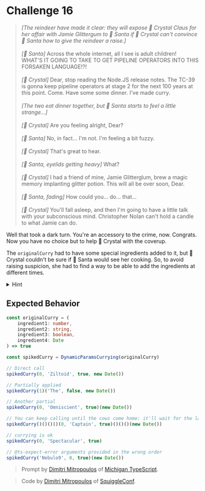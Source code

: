 # Challenge 16

> _[The reindeer have made it clear: they will expose 💋 Crystal Claus for her affair with Jamie Glittergum to 🎅 Santa if 💋 Crystal can't convince 🎅 Santa how to give the reindeer a raise.]_\
> \
> _[🎅 Santa]_ Across the whole internet, all I see is adult children! WHAT'S IT GOING TO TAKE TO GET PIPELINE OPERATORS INTO THIS FORSAKEN LANGUAGE!?!\
> \
> _[💋 Crystal]_ Dear, stop reading the Node.JS release notes. The TC-39 is gonna keep pipeline operators at stage 2 for the next 100 years at this point. Come. Have some some dinner. I've made curry.\
> \
> _[The two eat dinner together, but 🎅 Santa starts to feel a little strange...]_\
> \
> _[💋 Crystal]_ Are you feeling alright, Dear?\
> \
> _[🎅 Santa]_ No, in fact... I'm not. I'm feeling a bit fuzzy.\
> \
> _[💋 Crystal]_ That's great to hear.\
> \
> _[🎅 Santa, eyelids getting heavy]_ What?\
> \
> _[💋 Crystal]_ I had a friend of mine, Jamie Glitterglum, brew a magic memory implanting glitter potion. This will all be over soon, Dear.\
> \
> _[🎅 Santa, fading]_ How could you... do... that...\
> \
> _[💋 Crystal]_ You'll fall asleep, and then I'm going to have a little talk with your subconscious mind. Christopher Nolan can't hold a candle to what Jamie can do.

Well that took a dark turn. You're an accessory to the crime, now. Congrats. Now you have no choice but to help 💋 Crystal with the coverup.

The `originalCurry` had to have some special ingredients added to it, but 💋 Crystal couldn't be sure if 🎅 Santa would see her cooking. So, to avoid raising suspicion, she had to find a way to be able to add the ingredients at different times.

<details>
<summary>Hint</summary>
This is a process called "currying". Also known as "partial application". To accomplish this challenge, it's first good to get familiar with how to separate function arguments in TypeScript. Check out the <code>Parameters</code> builtin utility type to see how you might get started.
</details>

## Expected Behavior

```ts
const originalCurry = (
	ingredient1: number,
	ingredient2: string,
	ingredient3: boolean,
	ingredient4: Date
) => true

const spikedCurry = DynamicParamsCurrying(originalCurry)

// Direct call
spikedCurry(0, 'Ziltoid', true, new Date())

// Partially applied
spikedCurry(1)('The', false, new Date())

// Another partial
spikedCurry(0, 'Omniscient', true)(new Date())

// You can keep calling until the cows come home: it'll wait for the last argument
spikedCurry()()()()(0, 'Captain', true)()()()(new Date())

// currying is ok
spikedCurry(0, 'Spectacular', true)

// @ts-expect-error arguments provided in the wrong order
spikedCurry('Nebulo9', 0, true)(new Date())
```

> Prompt by [Dimitri Mitropoulos](https://github.com/dimitropoulos) of [Michigan TypeScript](https://michigantypescript.com/).

> Code by [Dimitri Mitropoulos](https://github.com/dimitropoulos) of [SquiggleConf](https://squiggleconf.com/).

